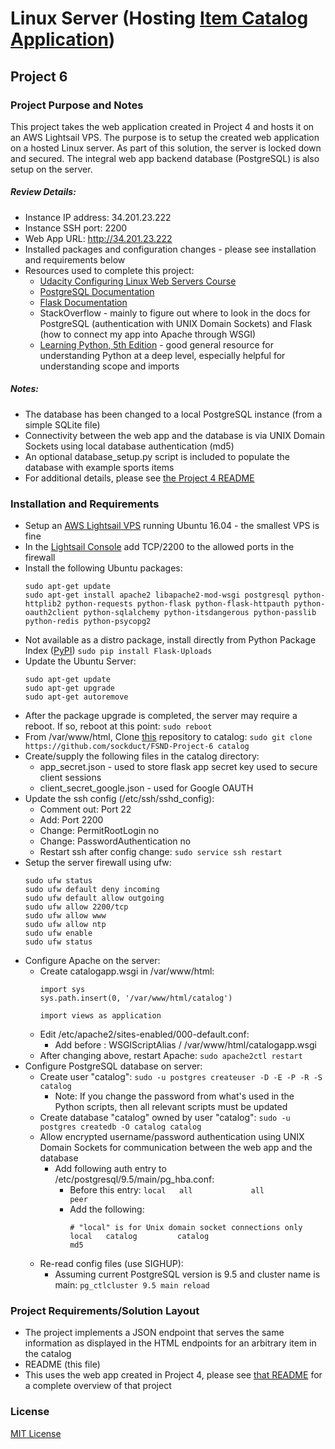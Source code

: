 # Linux Server (Hosting [Item Catalog Application](https://github.com/sockduct/FSND-Project-4/))
## Project 6

### Project Purpose and Notes
This project takes the web application created in Project 4 and hosts it on an AWS Lightsail VPS.  The purpose is to setup the created web application on a hosted Linux server.  As part of this solution, the server is locked down and secured.  The integral web app backend database (PostgreSQL) is also setup on the server.

##### Review Details:
* Instance IP address:  34.201.23.222
* Instance SSH port:  2200
* Web App URL:  http://34.201.23.222
* Installed packages and configuration changes - please see installation and requirements below
* Resources used to complete this project:
  * [Udacity Configuring Linux Web Servers Course](https://www.udacity.com/course/configuring-linux-web-servers--ud299)
  * [PostgreSQL Documentation](https://www.postgresql.org/docs/9.5/static/index.html)
  * [Flask Documentation](http://flask.pocoo.org/docs/0.12/)
  * StackOverflow - mainly to figure out where to look in the docs for PostgreSQL (authentication with UNIX Domain Sockets) and Flask (how to connect my app into Apache through WSGI)
  * [Learning Python, 5th Edition](https://www.safaribooksonline.com/library/view/learning-python-5th/9781449355722/) - good general resource for understanding Python at a deep level, especially helpful for understanding scope and imports

##### Notes:
* The database has been changed to a local PostgreSQL instance (from a simple SQLite file)
* Connectivity between the web app and the database is via UNIX Domain Sockets using local database authentication (md5)
* An optional database_setup.py script is included to populate the database with example sports items
* For additional details, please see [the Project 4 README](https://github.com/sockduct/FSND-Project-4/blob/master/README.md)

### Installation and Requirements
* Setup an [AWS Lightsail VPS](https://amazonlightsail.com/) running Ubuntu 16.04 - the smallest VPS is fine
* In the [Lightsail Console](https://lightsail.aws.amazon.com/ls/webapp/home/resources) add TCP/2200 to the allowed ports in the firewall
* Install the following Ubuntu packages:
  ```
  sudo apt-get update
  sudo apt-get install apache2 libapache2-mod-wsgi postgresql python-httplib2 python-requests python-flask python-flask-httpauth python-oauth2client python-sqlalchemy python-itsdangerous python-passlib python-redis python-psycopg2
  ```
* Not available as a distro package, install directly from Python Package Index ([PyPI](https://pypi.python.org/))
  `sudo pip install Flask-Uploads`
* Update the Ubuntu Server:
  ```
  sudo apt-get update
  sudo apt-get upgrade
  sudo apt-get autoremove
  ```
* After the package upgrade is completed, the server may require a reboot.  If so, reboot at this point:
  `sudo reboot`
* From /var/www/html, Clone [this](https://github.com/sockduct/FSND-Project-6) repository to catalog:
  `sudo git clone https://github.com/sockduct/FSND-Project-6 catalog`
* Create/supply the following files in the catalog directory:
  * app_secret.json - used to store flask app secret key used to secure client sessions
  * client_secret_google.json - used for Google OAUTH
* Update the ssh config (/etc/ssh/sshd_config):
  * Comment out:  Port 22
  * Add:  Port 2200
  * Change:  PermitRootLogin no
  * Change:  PasswordAuthentication no
  * Restart ssh after config change:  `sudo service ssh restart`
* Setup the server firewall using ufw:
  ```
  sudo ufw status
  sudo ufw default deny incoming
  sudo ufw default allow outgoing
  sudo ufw allow 2200/tcp
  sudo ufw allow www
  sudo ufw allow ntp
  sudo ufw enable
  sudo ufw status
  ```
* Configure Apache on the server:
  * Create catalogapp.wsgi in /var/www/html:
      ```
      import sys
      sys.path.insert(0, '/var/www/html/catalog')

      import views as application
      ```
  * Edit /etc/apache2/sites-enabled/000-default.conf:
    * Add before </VirtualHost>:  WSGIScriptAlias / /var/www/html/catalogapp.wsgi
  * After changing above, restart Apache:
    `sudo apache2ctl restart`
* Configure PostgreSQL database on server:
  * Create user "catalog":  `sudo -u postgres createuser -D -E -P -R -S catalog`
    * Note:  If you change the password from what's used in the Python scripts, then all relevant scripts must be updated
  * Create database "catalog" owned by user "catalog":  `sudo -u postgres createdb -O catalog catalog`
  * Allow encrypted username/password authentication using UNIX Domain Sockets for communication between the web app and the database
    * Add following auth entry to /etc/postgresql/9.5/main/pg_hba.conf:
      * Before this entry:
        `local   all             all                                     peer`
      * Add the following:
        ```
        # "local" is for Unix domain socket connections only
        local   catalog         catalog                                 md5
        ```
  * Re-read config files (use SIGHUP):
    * Assuming current PostgreSQL version is 9.5 and cluster name is main:
      `pg_ctlcluster 9.5 main reload`

### Project Requirements/Solution Layout
* The project implements a JSON endpoint that serves the same information as displayed in the HTML endpoints for an arbitrary item in the catalog
* README (this file)
* This uses the web app created in Project 4, please see [that README](https://github.com/sockduct/FSND-Project-4/blob/master/README.md) for a complete overview of that project

### License
[MIT License](license.txt)

